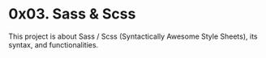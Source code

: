 # 0x03. Sass & Scss

This project is about Sass / Scss (Syntactically Awesome Style Sheets), its syntax, and functionalities.
